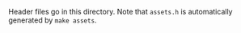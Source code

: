 Header files go in this directory. Note that `assets.h` is automatically generated by `make assets`.
